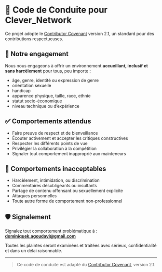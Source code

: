# 🧭 Code de Conduite pour Clever_Network

Ce projet adopte le [Contributor Covenant](https://www.contributor-covenant.org/version/2/1/code_of_conduct/) version 2.1, un standard pour des contributions respectueuses.

## 💬 Notre engagement

Nous nous engageons à offrir un environnement **accueillant, inclusif et sans harcèlement** pour tous, peu importe :

- âge, genre, identité ou expression de genre
- orientation sexuelle
- handicap
- apparence physique, taille, race, ethnie
- statut socio-économique
- niveau technique ou d’expérience

## ✅ Comportements attendus

- Faire preuve de respect et de bienveillance
- Écouter activement et accepter les critiques constructives
- Respecter les différents points de vue
- Privilégier la collaboration à la compétition
- Signaler tout comportement inapproprié aux mainteneurs

## 🚫 Comportements inacceptables

- Harcèlement, intimidation, ou discrimination
- Commentaires désobligeants ou insultants
- Partage de contenu offensant ou sexuellement explicite
- Attaques personnelles
- Toute autre forme de comportement non-professionnel

## 🛡️ Signalement

Signalez tout comportement problématique à : **dominiquek.agoudavi@gmail.com**

Toutes les plaintes seront examinées et traitées avec sérieux, confidentialité et dans un délai raisonnable.

---

> Ce code de conduite est adapté du [Contributor Covenant](https://www.contributor-covenant.org/), version 2.1.
